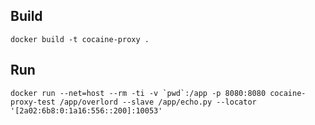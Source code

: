 Build
-----

    docker build -t cocaine-proxy .

Run
---

    docker run --net=host --rm -ti -v `pwd`:/app -p 8080:8080 cocaine-proxy-test /app/overlord --slave /app/echo.py --locator '[2a02:6b8:0:1a16:556::200]:10053'
